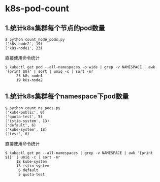 # k8s-pod-count
## 1.统计k8s集群每个节点的pod数量
```shell
$ python count_node_pods.py 
('k8s-node2', 19)
('k8s-node1', 23)
```
直接使用命令统计
```shell
$ kubectl get pod --all-namespaces -o wide | grep -v NAMESPACE | awk '{print $8}' | sort | uniq -c | sort -nr
     23 k8s-node1
     19 k8s-node2
```
## 1.统计k8s集群每个namespace下pod数量
```shell
$ python count_ns_pods.py 
('kube-public', 0)
('quota-test', 5)
('istio-system', 13)
('default', 6)
('kube-system', 18)
('test', 0)
```
直接使用命令统计
```shell
$ kubectl get po --all-namespaces | grep -v NAMESPACE | awk '{print $1}' | uniq -c | sort -nr
     18 kube-system
     13 istio-system
      6 default
      5 quota-test
```

